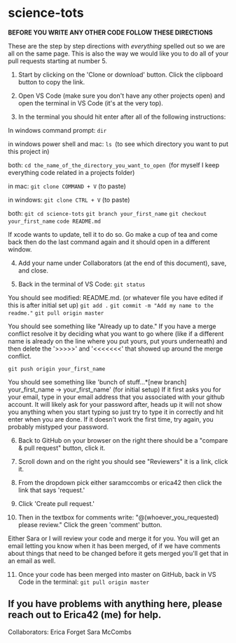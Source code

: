 # science-tots

**BEFORE YOU WRITE ANY OTHER CODE FOLLOW THESE DIRECTIONS**

These are the step by step directions with *everything* spelled out so we are all on the same page. This is also the way we would like you to do all of your pull requests starting at number 5.

1. Start by clicking on the 'Clone or download' button. Click the clipboard button to copy the link.

2. Open VS Code (make sure you don't have any other projects open) and open the terminal in VS Code (it's at the very top).

3. In the terminal you should hit enter after all of the following instructions:

In windows command prompt:
   ```dir```

in windows power shell and mac:
   ```ls ```(to see which directory you want to put this project in)

both:
   ```cd the_name_of_the_directory_you_want_to_open ```(for myself I keep everything code related in a projects folder)

in mac:
   ```git clone COMMAND + V``` (to paste)

in windows:
   ```git clone CTRL + V``` (to paste)

both:
   ```git cd science-tots```
   ```git branch your_first_name```
   ```git checkout your_first_name```
   ```code README.md```

If xcode wants to update, tell it to do so. Go make a cup of tea and come back then do the last command again and it should open in a different window.

4. Add your name under Collaborators (at the end of this document), save, and close.

5. Back in the terminal of VS Code:
    ```git status```

You should see modified: README.md. (or whatever file you have edited if this is after initial set up)
    ```git add .```
    ```git commit -m "Add my name to the readme."```
    ```git pull origin master```

You should see something like "Already up to date."
   If you have a merge conflict resolve it by deciding what you want to go where (like if a different name is already on the line where you put yours, put yours underneath) and then delete the '>>>>>'  and '<<<<<<<' that showed up around the merge conflict.

   ```git push origin your_first_name```

You should see something like 'bunch of stuff...*[new branch] your_first_name -> your_first_name' (for initial setup)
   If it first asks you for your email, type in your email address that you associated with your github account. It will likely ask for your password after, heads up it will not show you anything when you start typing so just try to type it in correctly and hit enter when you are done. If it doesn't work the first time, try again, you probably mistyped your password.

6. Back to GitHub on your browser on the right there should be a "compare & pull request" button, click it.

7. Scroll down and on the right you should see "Reviewers" it is a link, click it.

8. From the dropdown pick either saramccombs or erica42 then click the link that says 'request.'

9. Click 'Create pull request.'

10. Then in the textbox for comments write: "@(whoever_you_requested) please review." Click the green 'comment' button.

Either Sara or I will review your code and merge it for you. You will get an email letting you know when it has been merged, of if we have comments about things that need to be changed before it gets merged you'll get that in an email as well.

11. Once your code has been merged into master on GitHub, back in VS Code in the terminal:
   ```git pull origin master```


## If you have problems with anything here, please reach out to Erica42 (me) for help.


Collaborators:
Erica Forget
Sara McCombs

